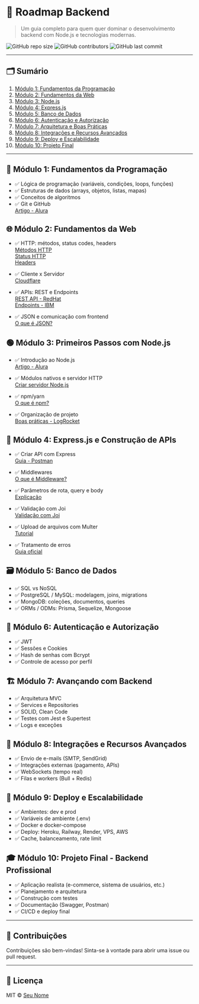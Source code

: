 # 🧭 Roadmap Backend

> Um guia completo para quem quer dominar o desenvolvimento backend com Node.js e tecnologias modernas.

![GitHub repo size](https://img.shields.io/github/repo-size/seu-usuario/roadmap-backend)
![GitHub contributors](https://img.shields.io/github/contributors/seu-usuario/roadmap-backend)
![GitHub last commit](https://img.shields.io/github/last-commit/seu-usuario/roadmap-backend)

---

## 🗂️ Sumário

1. [Módulo 1: Fundamentos da Programação](#módulo-1-fundamentos-da-programação)
2. [Módulo 2: Fundamentos da Web](#módulo-2-fundamentos-da-web)
3. [Módulo 3: Node.js](#módulo-3-primeiros-passos-com-nodejs)
4. [Módulo 4: Express.js](#módulo-4-expressjs-e-construção-de-apis)
5. [Módulo 5: Banco de Dados](#módulo-5-banco-de-dados)
6. [Módulo 6: Autenticação e Autorização](#módulo-6-autenticação-e-autorização)
7. [Módulo 7: Arquitetura e Boas Práticas](#módulo-7-avançando-com-backend)
8. [Módulo 8: Integrações e Recursos Avançados](#módulo-8-integrações-e-recursos-avançados)
9. [Módulo 9: Deploy e Escalabilidade](#módulo-9-deploy-e-escalabilidade)
10. [Módulo 10: Projeto Final](#módulo-10-projeto-final---backend-profissional)

---

## 📘 Módulo 1: Fundamentos da Programação

- ✅ Lógica de programação (variáveis, condições, loops, funções)
- ✅ Estruturas de dados (arrays, objetos, listas, mapas)
- ✅ Conceitos de algoritmos
- ✅ Git e GitHub  
  [Artigo - Alura](https://www.alura.com.br/artigos/o-que-e-git-github)

## 🌐 Módulo 2: Fundamentos da Web

- ✅ HTTP: métodos, status codes, headers  
  [Métodos HTTP](https://developer.mozilla.org/pt-BR/docs/Web/HTTP/Reference/Methods)  
  [Status HTTP](https://developer.mozilla.org/pt-BR/docs/Web/HTTP/Reference/Status)  
  [Headers](https://developer.mozilla.org/pt-BR/docs/Web/HTTP/Reference/Headers)

- ✅ Cliente x Servidor  
  [Cloudflare](https://www.cloudflare.com/pt-br/learning/serverless/glossary/client-side-vs-server-side/)

- ✅ APIs: REST e Endpoints  
  [REST API - RedHat](https://www.redhat.com/pt-br/topics/api/what-is-a-rest-api)  
  [Endpoints - IBM](https://www.ibm.com/br-pt/topics/api-endpoint)

- ✅ JSON e comunicação com frontend  
  [O que é JSON?](https://www.glideapps.com/blog/what-is-json)

## 🟢 Módulo 3: Primeiros Passos com Node.js

- ✅ Introdução ao Node.js  
  [Artigo - Alura](https://www.alura.com.br/artigos/node-js)

- ✅ Módulos nativos e servidor HTTP  
  [Criar servidor Node.js](https://www.alura.com.br/artigos/criar-servidor-node-js-sem-apoio-frameworks)

- ✅ npm/yarn  
  [O que é npm?](https://www.hostinger.com.br/tutoriais/o-que-e-npm)

- ✅ Organização de projeto  
  [Boas práticas - LogRocket](https://blog.logrocket.com/node-js-project-architecture-best-practices/)

## 🔧 Módulo 4: Express.js e Construção de APIs

- ✅ Criar API com Express  
  [Guia - Postman](https://blog.postman.com/how-to-create-a-rest-api-with-node-js-and-express/)

- ✅ Middlewares  
  [O que é Middleware?](https://www.redhat.com/pt-br/topics/middleware/what-is-middleware)

- ✅ Parâmetros de rota, query e body  
  [Explicação](https://medium.com/@aidana1529/understanding-the-difference-between-req-params-req-body-and-req-query-e9cf01fc3150)

- ✅ Validação com Joi  
  [Validação com Joi](https://abbaslanbay.medium.com/introduction-to-joi-validation-in-node-js-express-c33eba38f4ae)

- ✅ Upload de arquivos com Multer  
  [Tutorial](https://consolelog.com.br/upload-de-arquivos-imagens-utilizando-multer-express-nodejs/)

- ✅ Tratamento de erros  
  [Guia oficial](https://expressjs.com/en/guide/error-handling.html)

## 🗃️ Módulo 5: Banco de Dados

- ✅ SQL vs NoSQL
- ✅ PostgreSQL / MySQL: modelagem, joins, migrations
- ✅ MongoDB: coleções, documentos, queries
- ✅ ORMs / ODMs: Prisma, Sequelize, Mongoose

## 🔐 Módulo 6: Autenticação e Autorização

- ✅ JWT
- ✅ Sessões e Cookies
- ✅ Hash de senhas com Bcrypt
- ✅ Controle de acesso por perfil

## 🏗️ Módulo 7: Avançando com Backend

- ✅ Arquitetura MVC
- ✅ Services e Repositories
- ✅ SOLID, Clean Code
- ✅ Testes com Jest e Supertest
- ✅ Logs e exceções

## 🔌 Módulo 8: Integrações e Recursos Avançados

- ✅ Envio de e-mails (SMTP, SendGrid)
- ✅ Integrações externas (pagamento, APIs)
- ✅ WebSockets (tempo real)
- ✅ Filas e workers (Bull + Redis)

## 🚀 Módulo 9: Deploy e Escalabilidade

- ✅ Ambientes: dev e prod
- ✅ Variáveis de ambiente (.env)
- ✅ Docker e docker-compose
- ✅ Deploy: Heroku, Railway, Render, VPS, AWS
- ✅ Cache, balanceamento, rate limit

## 🎓 Módulo 10: Projeto Final - Backend Profissional

- ✅ Aplicação realista (e-commerce, sistema de usuários, etc.)
- ✅ Planejamento e arquitetura
- ✅ Construção com testes
- ✅ Documentação (Swagger, Postman)
- ✅ CI/CD e deploy final

---

## 🤝 Contribuições

Contribuições são bem-vindas! Sinta-se à vontade para abrir uma issue ou pull request.

---

## 📜 Licença

MIT © [Seu Nome](https://github.com/seu-usuario)
